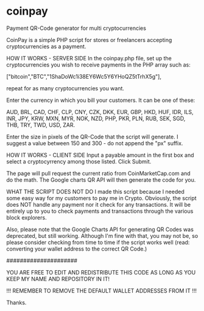 # coinpay
Payment QR-Code generator for multi cryptocurrencies

CoinPay is a simple PHP script for stores or freelancers accepting cryptocurrencies as a payment.

HOW IT WORKS - SERVER SIDE
In the coinpay.php file, set up the cryptocurrencies you wish to receive payments in the PHP array such as:

  ["bitcoin","BTC","1ShaDoWc1i38EY6Wc5Y6YHoQZ5tTrhX5g"],

repeat for as many cryptocurrencies you want.

Enter the currency in which you bill your customers. It can be one of these:

  AUD, BRL, CAD, CHF, CLP, CNY, CZK, DKK, EUR, GBP, HKD, HUF, IDR, ILS, INR, JPY,
  KRW, MXN, MYR, NOK, NZD, PHP, PKR, PLN, RUB, SEK, SGD, THB, TRY, TWD, USD, ZAR.
  
Enter the size in pixels of the QR-Code that the script will generate.
I suggest a value between 150 and 300 - do not append the "px" suffix.


HOW IT WORKS - CLIENT SIDE
Input a payable amount in the first box and select a cryptocyrrency among those listed.
Click Submit.

The page will pull request the current ratio from CoinMarketCap.com and do the math.
The Google charts QR API will then generate the code for you.


WHAT THE SCRIPT DOES NOT DO
I made this script because I needed some easy way for my customers to pay me in Crypto.
Obviously, the script does NOT handle any payment nor it check for any transactions.
It will be entirely up to you to check payments and transactions through the various block explorers.

Also, please note that the Google Charts API for generating QR Codes was deprecated, but still working.
Although I'm fine with that, you may not be, so please consider checking from time to time if the script works well (read: converting your wallet address to the correct QR Code.)

#####################

YOU ARE FREE TO EDIT AND REDISTRIBUTE THIS CODE AS LONG AS YOU KEEP MY NAME AND REPOSITORY IN IT!

!!! REMEMBER TO REMOVE THE DEFAULT WALLET ADDRESSES FROM IT !!!

Thanks.
